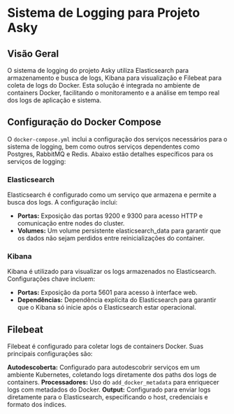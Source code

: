 # Sistema de Logging para Projeto Asky

## Visão Geral
O sistema de logging do projeto Asky utiliza Elasticsearch para armazenamento e busca de logs, Kibana para visualização e Filebeat para coleta de logs do Docker. Esta solução é integrada no ambiente de containers Docker, facilitando o monitoramento e a análise em tempo real dos logs de aplicação e sistema.

## Configuração do Docker Compose
O `docker-compose.yml` inclui a configuração dos serviços necessários para o sistema de logging, bem como outros serviços dependentes como Postgres, RabbitMQ e Redis. Abaixo estão detalhes específicos para os serviços de logging:

### Elasticsearch
Elasticsearch é configurado como um serviço que armazena e permite a busca dos logs. A configuração inclui:

- **Portas:** Exposição das portas 9200 e 9300 para acesso HTTP e comunicação entre nodes do cluster.
- **Volumes:** Um volume persistente elasticsearch_data para garantir que os dados não sejam perdidos entre reinicializações do container.

### Kibana
Kibana é utilizado para visualizar os logs armazenados no Elasticsearch. Configurações chave incluem:

- **Portas:** Exposição da porta 5601 para acesso à interface web.
- **Dependências:** Dependência explícita do Elasticsearch para garantir que o Kibana só inicie após o Elasticsearch estar operacional.
  
## Filebeat
Filebeat é configurado para coletar logs de containers Docker. Suas principais configurações são:

**Autodescoberta:** Configurado para autodescobrir serviços em um ambiente Kubernetes, coletando logs diretamente dos paths dos logs de containers.
**Processadores:** Uso do `add_docker_metadata` para enriquecer logs com metadados do Docker.
**Output:** Configurado para enviar logs diretamente para o Elasticsearch, especificando o host, credenciais e formato dos índices.
